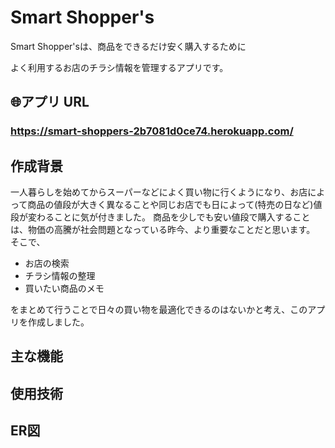 <h1>Smart Shopper's</h1>
Smart Shopper'sは、商品をできるだけ安く購入するために

よく利用するお店のチラシ情報を管理するアプリです。


## :globe_with_meridians:アプリ URL

### **https://smart-shoppers-2b7081d0ce74.herokuapp.com/**


## 作成背景
一人暮らしを始めてからスーパーなどによく買い物に行くようになり、お店によって商品の値段が大きく異なることや同じお店でも日によって(特売の日など)値段が変わることに気が付きました。
商品を少しでも安い値段で購入することは、物価の高騰が社会問題となっている昨今、より重要なことだと思います。
そこで、
* お店の検索
* チラシ情報の整理
* 買いたい商品のメモ

をまとめて行うことで日々の買い物を最適化できるのはないかと考え、このアプリを作成しました。

## 主な機能

## 使用技術

## ER図

